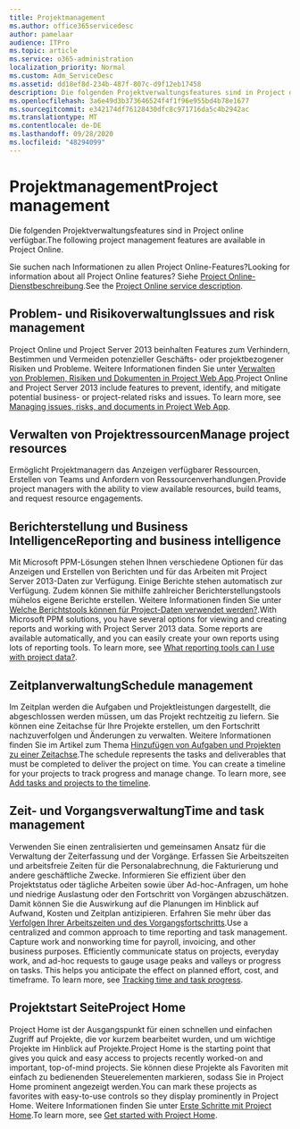 ```yaml
---
title: Projektmanagement
ms.author: office365servicedesc
author: pamelaar
audience: ITPro
ms.topic: article
ms.service: o365-administration
localization_priority: Normal
ms.custom: Adm_ServiceDesc
ms.assetid: dd18ef8d-234b-487f-807c-d9f12eb17458
description: Die folgenden Projektverwaltungsfeatures sind in Project online verfügbar.
ms.openlocfilehash: 3a6e49d3b373646524f4f1f96e955bd4b78e1677
ms.sourcegitcommit: e342174df76128430dfc8c971716da5c4b2942ac
ms.translationtype: MT
ms.contentlocale: de-DE
ms.lasthandoff: 09/28/2020
ms.locfileid: "48294099"
---
```

# <a name="project-management"></a><span data-ttu-id="2c944-103">Projektmanagement</span><span class="sxs-lookup"><span data-stu-id="2c944-103">Project management</span></span>

<span data-ttu-id="2c944-104">Die folgenden Projektverwaltungsfeatures sind in Project online verfügbar.</span><span class="sxs-lookup"><span data-stu-id="2c944-104">The following project management features are available in Project Online.</span></span>
  
<span data-ttu-id="2c944-105">Sie suchen nach Informationen zu allen Project Online-Features?</span><span class="sxs-lookup"><span data-stu-id="2c944-105">Looking for information about all Project Online features?</span></span> <span data-ttu-id="2c944-106">Siehe [Project Online-Dienstbeschreibung](project-online-service-description.md).</span><span class="sxs-lookup"><span data-stu-id="2c944-106">See the [Project Online service description](project-online-service-description.md).</span></span>
  
## <a name="issues-and-risk-management"></a><span data-ttu-id="2c944-107">Problem- und Risikoverwaltung</span><span class="sxs-lookup"><span data-stu-id="2c944-107">Issues and risk management</span></span>

<span data-ttu-id="2c944-p102">Project Online und Project Server 2013 beinhalten Features zum Verhindern, Bestimmen und Vermeiden potenzieller Geschäfts- oder projektbezogener Risiken und Probleme. Weitere Informationen finden Sie unter [Verwalten von Problemen, Risiken und Dokumenten in Project Web App](https://go.microsoft.com/fwlink/?LinkId=402634).</span><span class="sxs-lookup"><span data-stu-id="2c944-p102">Project Online and Project Server 2013 include features to prevent, identify, and mitigate potential business- or project-related risks and issues. To learn more, see [Managing issues, risks, and documents in Project Web App](https://go.microsoft.com/fwlink/?LinkId=402634).</span></span>
  
## <a name="manage-project-resources"></a><span data-ttu-id="2c944-110">Verwalten von Projektressourcen</span><span class="sxs-lookup"><span data-stu-id="2c944-110">Manage project resources</span></span>

<span data-ttu-id="2c944-111">Ermöglicht Projektmanagern das Anzeigen verfügbarer Ressourcen, Erstellen von Teams und Anfordern von Ressourcenverhandlungen.</span><span class="sxs-lookup"><span data-stu-id="2c944-111">Provide project managers with the ability to view available resources, build teams, and request resource engagements.</span></span>
  
## <a name="reporting-and-business-intelligence"></a><span data-ttu-id="2c944-112">Berichterstellung und Business Intelligence</span><span class="sxs-lookup"><span data-stu-id="2c944-112">Reporting and business intelligence</span></span>

<span data-ttu-id="2c944-p103">Mit Microsoft PPM-Lösungen stehen Ihnen verschiedene Optionen für das Anzeigen und Erstellen von Berichten und für das Arbeiten mit Project Server 2013-Daten zur Verfügung. Einige Berichte stehen automatisch zur Verfügung. Zudem können Sie mithilfe zahlreicher Berichterstellungstools mühelos eigene Berichte erstellen. Weitere Informationen finden Sie unter [Welche Berichtstools können für Project-Daten verwendet werden?](https://go.microsoft.com/fwlink/?LinkId=402642).</span><span class="sxs-lookup"><span data-stu-id="2c944-p103">With Microsoft PPM solutions, you have several options for viewing and creating reports and working with Project Server 2013 data. Some reports are available automatically, and you can easily create your own reports using lots of reporting tools. To learn more, see [What reporting tools can I use with project data?](https://go.microsoft.com/fwlink/?LinkId=402642).</span></span>
  
## <a name="schedule-management"></a><span data-ttu-id="2c944-116">Zeitplanverwaltung</span><span class="sxs-lookup"><span data-stu-id="2c944-116">Schedule management</span></span>

<span data-ttu-id="2c944-p104">Im Zeitplan werden die Aufgaben und Projektleistungen dargestellt, die abgeschlossen werden müssen, um das Projekt rechtzeitig zu liefern. Sie können eine Zeitachse für Ihre Projekte erstellen, um den Fortschritt nachzuverfolgen und Änderungen zu verwalten. Weitere Informationen finden Sie im Artikel zum Thema [Hinzufügen von Aufgaben und Projekten zu einer Zeitachse](https://go.microsoft.com/fwlink/?LinkID=402655).</span><span class="sxs-lookup"><span data-stu-id="2c944-p104">The schedule represents the tasks and deliverables that must be completed to deliver the project on time. You can create a timeline for your projects to track progress and manage change. To learn more, see [Add tasks and projects to the timeline](https://go.microsoft.com/fwlink/?LinkID=402655).</span></span>
  
## <a name="time-and-task-management"></a><span data-ttu-id="2c944-120">Zeit- und Vorgangsverwaltung</span><span class="sxs-lookup"><span data-stu-id="2c944-120">Time and task management</span></span>

<span data-ttu-id="2c944-p105">Verwenden Sie einen zentralisierten und gemeinsamen Ansatz für die Verwaltung der Zeiterfassung und der Vorgänge. Erfassen Sie Arbeitszeiten und arbeitsfreie Zeiten für die Personalabrechnung, die Fakturierung und andere geschäftliche Zwecke. Informieren Sie effizient über den Projektstatus oder tägliche Arbeiten sowie über Ad-hoc-Anfragen, um hohe und niedrige Auslastung oder den Fortschritt von Vorgängen abzuschätzen. Damit können Sie die Auswirkung auf die Planungen im Hinblick auf Aufwand, Kosten und Zeitplan antizipieren. Erfahren Sie mehr über das [Verfolgen Ihrer Arbeitszeiten und des Vorgangsfortschritts](https://go.microsoft.com/fwlink/p/?LinkId=271321).</span><span class="sxs-lookup"><span data-stu-id="2c944-p105">Use a centralized and common approach to time reporting and task management. Capture work and nonworking time for payroll, invoicing, and other business purposes. Efficiently communicate status on projects, everyday work, and ad-hoc requests to gauge usage peaks and valleys or progress on tasks. This helps you anticipate the effect on planned effort, cost, and timeframe. To learn more, see [Tracking time and task progress](https://go.microsoft.com/fwlink/p/?LinkId=271321).</span></span>

## <a name="project-home"></a><span data-ttu-id="2c944-126">Projektstart Seite</span><span class="sxs-lookup"><span data-stu-id="2c944-126">Project Home</span></span>

<span data-ttu-id="2c944-127">Project Home ist der Ausgangspunkt für einen schnellen und einfachen Zugriff auf Projekte, die vor kurzem bearbeitet wurden, und um wichtige Projekte im Hinblick auf Projekte.</span><span class="sxs-lookup"><span data-stu-id="2c944-127">Project Home is the starting point that gives you quick and easy access to projects recently worked-on and important, top-of-mind projects.</span></span> <span data-ttu-id="2c944-128">Sie können diese Projekte als Favoriten mit einfach zu bedienenden Steuerelementen markieren, sodass Sie in Project Home prominent angezeigt werden.</span><span class="sxs-lookup"><span data-stu-id="2c944-128">You can mark these projects as favorites with easy-to-use controls so they display prominently in Project Home.</span></span> <span data-ttu-id="2c944-129">Weitere Informationen finden Sie unter [Erste Schritte mit Project Home](https://support.office.com/article/a3b38418-35e7-4df4-8e4a-ba6a4fa0562a).</span><span class="sxs-lookup"><span data-stu-id="2c944-129">To learn more, see [Get started with Project Home](https://support.office.com/article/a3b38418-35e7-4df4-8e4a-ba6a4fa0562a).</span></span>
